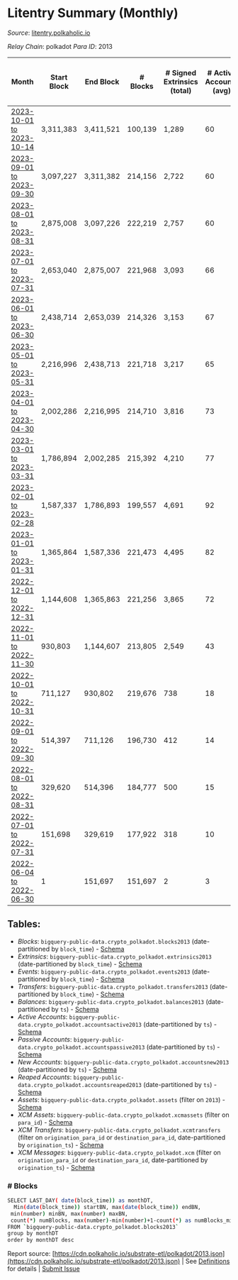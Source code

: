 # Litentry Summary (Monthly)

_Source_: [litentry.polkaholic.io](https://litentry.polkaholic.io)

*Relay Chain*: polkadot
*Para ID*: 2013



| Month | Start Block | End Block | # Blocks | # Signed Extrinsics (total) | # Active Accounts (avg) | # Addresses with Balances (max) | Issues |
| ----- | ----------- | --------- | -------- | --------------------------- | ----------------------- | ------------------------------- | ------ |
| [2023-10-01 to 2023-10-14](/polkadot/2013-litentry/2023-10-31.md) | 3,311,383 | 3,411,521 | 100,139 | 1,289 | 60 | 4,886 | -   |   
| [2023-09-01 to 2023-09-30](/polkadot/2013-litentry/2023-09-30.md) | 3,097,227 | 3,311,382 | 214,156 | 2,722 | 60 | 4,878 | -   |   
| [2023-08-01 to 2023-08-31](/polkadot/2013-litentry/2023-08-31.md) | 2,875,008 | 3,097,226 | 222,219 | 2,757 | 60 | 4,865 | -   |   
| [2023-07-01 to 2023-07-31](/polkadot/2013-litentry/2023-07-31.md) | 2,653,040 | 2,875,007 | 221,968 | 3,093 | 66 | 4,853 | -   |   
| [2023-06-01 to 2023-06-30](/polkadot/2013-litentry/2023-06-30.md) | 2,438,714 | 2,653,039 | 214,326 | 3,153 | 67 | 4,833 | -   |   
| [2023-05-01 to 2023-05-31](/polkadot/2013-litentry/2023-05-31.md) | 2,216,996 | 2,438,713 | 221,718 | 3,217 | 65 | 4,815 | -   |   
| [2023-04-01 to 2023-04-30](/polkadot/2013-litentry/2023-04-30.md) | 2,002,286 | 2,216,995 | 214,710 | 3,816 | 73 | 4,800 | -   |   
| [2023-03-01 to 2023-03-31](/polkadot/2013-litentry/2023-03-31.md) | 1,786,894 | 2,002,285 | 215,392 | 4,210 | 77 | 4,773 | -   |   
| [2023-02-01 to 2023-02-28](/polkadot/2013-litentry/2023-02-28.md) | 1,587,337 | 1,786,893 | 199,557 | 4,691 | 92 | 4,768 | -   |   
| [2023-01-01 to 2023-01-31](/polkadot/2013-litentry/2023-01-31.md) | 1,365,864 | 1,587,336 | 221,473 | 4,495 | 82 | 4,751 | -   |   
| [2022-12-01 to 2022-12-31](/polkadot/2013-litentry/2022-12-31.md) | 1,144,608 | 1,365,863 | 221,256 | 3,865 | 72 | 4,741 | -   |   
| [2022-11-01 to 2022-11-30](/polkadot/2013-litentry/2022-11-30.md) | 930,803 | 1,144,607 | 213,805 | 2,549 | 43 | 4,720 | -   |   
| [2022-10-01 to 2022-10-31](/polkadot/2013-litentry/2022-10-31.md) | 711,127 | 930,802 | 219,676 | 738 | 18 | 4,678 | -   |   
| [2022-09-01 to 2022-09-30](/polkadot/2013-litentry/2022-09-30.md) | 514,397 | 711,126 | 196,730 | 412 | 14 | 4,671 | -   |   
| [2022-08-01 to 2022-08-31](/polkadot/2013-litentry/2022-08-31.md) | 329,620 | 514,396 | 184,777 | 500 | 15 | 4,671 | -   |   
| [2022-07-01 to 2022-07-31](/polkadot/2013-litentry/2022-07-31.md) | 151,698 | 329,619 | 177,922 | 318 | 10 | 4,671 | -   |   
| [2022-06-04 to 2022-06-30](/polkadot/2013-litentry/2022-06-30.md) | 1 | 151,697 | 151,697 | 2 | 3 | 16 | -   |   

## Tables:

* _Blocks_: `bigquery-public-data.crypto_polkadot.blocks2013` (date-partitioned by `block_time`) - [Schema](/schema/balances.json)
* _Extrinsics_: `bigquery-public-data.crypto_polkadot.extrinsics2013` (date-partitioned by `block_time`) - [Schema](/schema/extrinsics.json)
* _Events_: `bigquery-public-data.crypto_polkadot.events2013` (date-partitioned by `block_time`) - [Schema](/schema/events.json)
* _Transfers_: `bigquery-public-data.crypto_polkadot.transfers2013` (date-partitioned by `block_time`) - [Schema](/schema/transfers.json)
* _Balances_: `bigquery-public-data.crypto_polkadot.balances2013` (date-partitioned by `ts`) - [Schema](/schema/balances.json)
* _Active Accounts_: `bigquery-public-data.crypto_polkadot.accountsactive2013` (date-partitioned by `ts`) - [Schema](/schema/accountsactive.json)
* _Passive Accounts_: `bigquery-public-data.crypto_polkadot.accountspassive2013` (date-partitioned by `ts`) - [Schema](/schema/accountspassive.json)
* _New Accounts_: `bigquery-public-data.crypto_polkadot.accountsnew2013` (date-partitioned by `ts`) - [Schema](/schema/accountsnew.json)
* _Reaped Accounts_: `bigquery-public-data.crypto_polkadot.accountsreaped2013` (date-partitioned by `ts`) - [Schema](/schema/accountsreaped.json)
* _Assets_: `bigquery-public-data.crypto_polkadot.assets` (filter on `2013`) - [Schema](/schema/assets.json)
* _XCM Assets_: `bigquery-public-data.crypto_polkadot.xcmassets` (filter on `para_id`) - [Schema](/schema/xcmassets.json)
* _XCM Transfers_: `bigquery-public-data.crypto_polkadot.xcmtransfers` (filter on `origination_para_id` or `destination_para_id`, date-partitioned by `origination_ts`) - [Schema](/schema/xcmtransfers.json)
* _XCM Messages_: `bigquery-public-data.crypto_polkadot.xcm` (filter on `origination_para_id` or `destination_para_id`, date-partitioned by `origination_ts`) - [Schema](/schema/xcm.json)

### # Blocks
```bash
SELECT LAST_DAY( date(block_time)) as monthDT,
  Min(date(block_time)) startBN, max(date(block_time)) endBN, 
 min(number) minBN, max(number) maxBN, 
 count(*) numBlocks, max(number)-min(number)+1-count(*) as numBlocks_missing 
FROM `bigquery-public-data.crypto_polkadot.blocks2013` 
group by monthDT 
order by monthDT desc
```


Report source: [https://cdn.polkaholic.io/substrate-etl/polkadot/2013.json](https://cdn.polkaholic.io/substrate-etl/polkadot/2013.json) | See [Definitions](/DEFINITIONS.md) for details | [Submit Issue](https://github.com/colorfulnotion/substrate-etl/issues)
